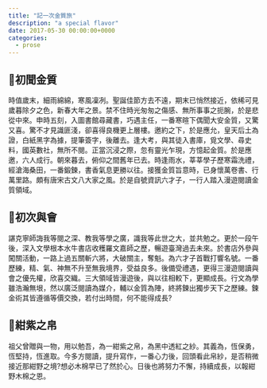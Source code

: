 ```yaml
---
title: "記一次金質旅"
description: "a special flavor"
date: 2017-05-30 00:00:00+0000
categories:
  - prose
---
```


## 👑初聞金質
時值歲末，細雨綿綿，寒風凜冽。聖誕佳節方去不遠，期末已悄然接近，依稀可見歲暮除夕之色，新春大年之景。禁不住時光匆匆之傷感、無所事事之扼腕，於是悲從中來。申時五刻，入圖書館尋藏書，巧遇主任，一番寒暄下偶聞大安金質，又驚又喜。驚不才見識匪淺，卻喜得良機更上層樓。邀約之下，於是應允，皇天后土為證，白紙黑字為據，提筆簽字，後離去。逢大考，與其徒入書庫，覓文學、尋史料，國英數社，無所不閱。正當沉浸之際，忽有靈光乍現，方憶起金質。於是應邀，六人成行。朝來暮去，俯仰之間舊年已去。時逢雨水，莘莘學子歷寒霜洗禮，經滄海桑田，一番鍛鍊，書香氣息更勝以往。接獲金質旨意時，已身懷萬卷書、行萬里路。頗有唐宋古文八大家之風。於是自號資訊六才子，一行人踏入漫遊閱讀金質領域。

## 👑初次與會
諶克寧師誨我等閱之深、教我等學之廣，識我等此世之大，並共勉之。更於一段午後，深入文學根本水牛書店收穫羅文嘉師之歷，暢遊臺灣過去未來。於書店外參與闖關活動，一路上過五關斬六將，大破關主，奪魁。為六才子首戰打響名號。一番歷練，精、氣、神無不升至無我境界，受益良多。後備受禮遇，更得三漫遊閱讀與會之優先權，欣喜交織。三大領域皆漫遊後，與以往相較下，更顯成長。行文為學雖浩瀚無垠，然以廣泛閱讀為媒介，輔以金質為陣，終將鍊出獨步天下之歷練。鍊金術其皆遵循等價交換，若付出時間，何不能得成長?


## 👑紺紫之帛
祖父曾贈與一物，用以勉吾，為一紺紫之帛，為黑中透紅之紗。其義為，恆保勇，恆堅持，恆進取。今多方閱讀，提升寫作，一番心力後，回頭看此帛紗，是否稍微接近那紺野之境?想必木棉早已了然於心。日後也將努力不懈，持續成長，以報紺野木棉之恩。
